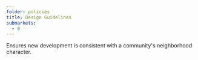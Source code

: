 ```yaml
---
folder: policies
title: Design Guidelines
submarkets:
  - 0
---
```

Ensures new development is consistent with a community's neighborhood character.